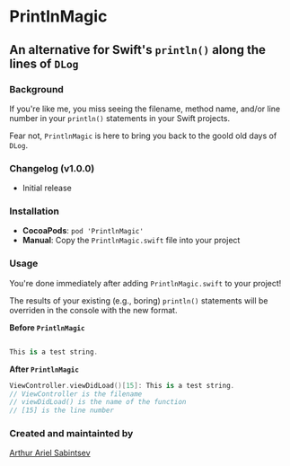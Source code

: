 # PrintlnMagic
## An alternative for Swift's `println()` along the lines of `DLog`

### Background

If you're like me, you miss seeing the filename, method name, and/or line number in your `println()` statements in your Swift projects.

Fear not, `PrintlnMagic` is here to bring you back to the goold old days of `DLog`.

### Changelog (v1.0.0)
- Initial release

### Installation
- **CocoaPods**: `pod 'PrintlnMagic'`
- **Manual**: Copy the `PrintlnMagic.swift` file into your project

### Usage
You're done immediately after adding `PrintlnMagic.swift` to your project! 

The results of your existing (e.g., boring) `println()` statements will be overriden in the console with the new format.

**Before `PrintlnMagic`**

```swift

This is a test string.

```

**After `PrintlnMagic`**

```swift
ViewController.viewDidLoad()[15]: This is a test string.
// ViewController is the filename
// viewDidLoad() is the name of the function 
// [15] is the line number
``` 

### Created and maintainted by
[Arthur Ariel Sabintsev](http://www.sabintsev.com)